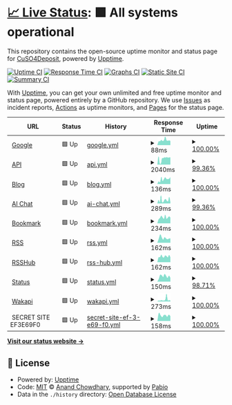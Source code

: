 # [📈 Live Status](https://status.depoze.xyz): <!--live status--> **🟩 All systems operational**

This repository contains the open-source uptime monitor and status page for [CuSO4Deposit](https://status.depoze.xyz), powered by [Upptime](https://github.com/upptime/upptime).

[![Uptime CI](https://github.com/CuSO4Deposit/literate-journey/workflows/Uptime%20CI/badge.svg)](https://github.com/CuSO4Deposit/literate-journey/actions?query=workflow%3A%22Uptime+CI%22)
[![Response Time CI](https://github.com/CuSO4Deposit/literate-journey/workflows/Response%20Time%20CI/badge.svg)](https://github.com/CuSO4Deposit/literate-journey/actions?query=workflow%3A%22Response+Time+CI%22)
[![Graphs CI](https://github.com/CuSO4Deposit/literate-journey/workflows/Graphs%20CI/badge.svg)](https://github.com/CuSO4Deposit/literate-journey/actions?query=workflow%3A%22Graphs+CI%22)
[![Static Site CI](https://github.com/CuSO4Deposit/literate-journey/workflows/Static%20Site%20CI/badge.svg)](https://github.com/CuSO4Deposit/literate-journey/actions?query=workflow%3A%22Static+Site+CI%22)
[![Summary CI](https://github.com/CuSO4Deposit/literate-journey/workflows/Summary%20CI/badge.svg)](https://github.com/CuSO4Deposit/literate-journey/actions?query=workflow%3A%22Summary+CI%22)

With [Upptime](https://upptime.js.org), you can get your own unlimited and free uptime monitor and status page, powered entirely by a GitHub repository. We use [Issues](https://github.com/CuSO4Deposit/literate-journey/issues) as incident reports, [Actions](https://github.com/CuSO4Deposit/literate-journey/actions) as uptime monitors, and [Pages](https://status.depoze.xyz) for the status page.

<!--start: status pages-->
<!-- This summary is generated by Upptime (https://github.com/upptime/upptime) -->
<!-- Do not edit this manually, your changes will be overwritten -->
<!-- prettier-ignore -->
| URL | Status | History | Response Time | Uptime |
| --- | ------ | ------- | ------------- | ------ |
| <img alt="" src="https://icons.duckduckgo.com/ip3/www.google.com.ico" height="13"> [Google](https://www.google.com) | 🟩 Up | [google.yml](https://github.com/CuSO4Deposit/literate-journey/commits/HEAD/history/google.yml) | <details><summary><img alt="Response time graph" src="./graphs/google/response-time-week.png" height="20"> 88ms</summary><br><a href="https://status.depoze.xyz/history/google"><img alt="Response time 88" src="https://img.shields.io/endpoint?url=https%3A%2F%2Fraw.githubusercontent.com%2FCuSO4Deposit%2Fliterate-journey%2FHEAD%2Fapi%2Fgoogle%2Fresponse-time.json"></a><br><a href="https://status.depoze.xyz/history/google"><img alt="24-hour response time 76" src="https://img.shields.io/endpoint?url=https%3A%2F%2Fraw.githubusercontent.com%2FCuSO4Deposit%2Fliterate-journey%2FHEAD%2Fapi%2Fgoogle%2Fresponse-time-day.json"></a><br><a href="https://status.depoze.xyz/history/google"><img alt="7-day response time 88" src="https://img.shields.io/endpoint?url=https%3A%2F%2Fraw.githubusercontent.com%2FCuSO4Deposit%2Fliterate-journey%2FHEAD%2Fapi%2Fgoogle%2Fresponse-time-week.json"></a><br><a href="https://status.depoze.xyz/history/google"><img alt="30-day response time 88" src="https://img.shields.io/endpoint?url=https%3A%2F%2Fraw.githubusercontent.com%2FCuSO4Deposit%2Fliterate-journey%2FHEAD%2Fapi%2Fgoogle%2Fresponse-time-month.json"></a><br><a href="https://status.depoze.xyz/history/google"><img alt="1-year response time 88" src="https://img.shields.io/endpoint?url=https%3A%2F%2Fraw.githubusercontent.com%2FCuSO4Deposit%2Fliterate-journey%2FHEAD%2Fapi%2Fgoogle%2Fresponse-time-year.json"></a></details> | <details><summary><a href="https://status.depoze.xyz/history/google">100.00%</a></summary><a href="https://status.depoze.xyz/history/google"><img alt="All-time uptime 100.00%" src="https://img.shields.io/endpoint?url=https%3A%2F%2Fraw.githubusercontent.com%2FCuSO4Deposit%2Fliterate-journey%2FHEAD%2Fapi%2Fgoogle%2Fuptime.json"></a><br><a href="https://status.depoze.xyz/history/google"><img alt="24-hour uptime 100.00%" src="https://img.shields.io/endpoint?url=https%3A%2F%2Fraw.githubusercontent.com%2FCuSO4Deposit%2Fliterate-journey%2FHEAD%2Fapi%2Fgoogle%2Fuptime-day.json"></a><br><a href="https://status.depoze.xyz/history/google"><img alt="7-day uptime 100.00%" src="https://img.shields.io/endpoint?url=https%3A%2F%2Fraw.githubusercontent.com%2FCuSO4Deposit%2Fliterate-journey%2FHEAD%2Fapi%2Fgoogle%2Fuptime-week.json"></a><br><a href="https://status.depoze.xyz/history/google"><img alt="30-day uptime 100.00%" src="https://img.shields.io/endpoint?url=https%3A%2F%2Fraw.githubusercontent.com%2FCuSO4Deposit%2Fliterate-journey%2FHEAD%2Fapi%2Fgoogle%2Fuptime-month.json"></a><br><a href="https://status.depoze.xyz/history/google"><img alt="1-year uptime 100.00%" src="https://img.shields.io/endpoint?url=https%3A%2F%2Fraw.githubusercontent.com%2FCuSO4Deposit%2Fliterate-journey%2FHEAD%2Fapi%2Fgoogle%2Fuptime-year.json"></a></details>
| <img alt="" src="https://icons.duckduckgo.com/ip3/api.depoze.xyz.ico" height="13"> [API](https://api.depoze.xyz) | 🟩 Up | [api.yml](https://github.com/CuSO4Deposit/literate-journey/commits/HEAD/history/api.yml) | <details><summary><img alt="Response time graph" src="./graphs/api/response-time-week.png" height="20"> 2040ms</summary><br><a href="https://status.depoze.xyz/history/api"><img alt="Response time 2040" src="https://img.shields.io/endpoint?url=https%3A%2F%2Fraw.githubusercontent.com%2FCuSO4Deposit%2Fliterate-journey%2FHEAD%2Fapi%2Fapi%2Fresponse-time.json"></a><br><a href="https://status.depoze.xyz/history/api"><img alt="24-hour response time 2455" src="https://img.shields.io/endpoint?url=https%3A%2F%2Fraw.githubusercontent.com%2FCuSO4Deposit%2Fliterate-journey%2FHEAD%2Fapi%2Fapi%2Fresponse-time-day.json"></a><br><a href="https://status.depoze.xyz/history/api"><img alt="7-day response time 2040" src="https://img.shields.io/endpoint?url=https%3A%2F%2Fraw.githubusercontent.com%2FCuSO4Deposit%2Fliterate-journey%2FHEAD%2Fapi%2Fapi%2Fresponse-time-week.json"></a><br><a href="https://status.depoze.xyz/history/api"><img alt="30-day response time 2040" src="https://img.shields.io/endpoint?url=https%3A%2F%2Fraw.githubusercontent.com%2FCuSO4Deposit%2Fliterate-journey%2FHEAD%2Fapi%2Fapi%2Fresponse-time-month.json"></a><br><a href="https://status.depoze.xyz/history/api"><img alt="1-year response time 2040" src="https://img.shields.io/endpoint?url=https%3A%2F%2Fraw.githubusercontent.com%2FCuSO4Deposit%2Fliterate-journey%2FHEAD%2Fapi%2Fapi%2Fresponse-time-year.json"></a></details> | <details><summary><a href="https://status.depoze.xyz/history/api">99.36%</a></summary><a href="https://status.depoze.xyz/history/api"><img alt="All-time uptime 99.36%" src="https://img.shields.io/endpoint?url=https%3A%2F%2Fraw.githubusercontent.com%2FCuSO4Deposit%2Fliterate-journey%2FHEAD%2Fapi%2Fapi%2Fuptime.json"></a><br><a href="https://status.depoze.xyz/history/api"><img alt="24-hour uptime 100.00%" src="https://img.shields.io/endpoint?url=https%3A%2F%2Fraw.githubusercontent.com%2FCuSO4Deposit%2Fliterate-journey%2FHEAD%2Fapi%2Fapi%2Fuptime-day.json"></a><br><a href="https://status.depoze.xyz/history/api"><img alt="7-day uptime 99.36%" src="https://img.shields.io/endpoint?url=https%3A%2F%2Fraw.githubusercontent.com%2FCuSO4Deposit%2Fliterate-journey%2FHEAD%2Fapi%2Fapi%2Fuptime-week.json"></a><br><a href="https://status.depoze.xyz/history/api"><img alt="30-day uptime 99.36%" src="https://img.shields.io/endpoint?url=https%3A%2F%2Fraw.githubusercontent.com%2FCuSO4Deposit%2Fliterate-journey%2FHEAD%2Fapi%2Fapi%2Fuptime-month.json"></a><br><a href="https://status.depoze.xyz/history/api"><img alt="1-year uptime 99.36%" src="https://img.shields.io/endpoint?url=https%3A%2F%2Fraw.githubusercontent.com%2FCuSO4Deposit%2Fliterate-journey%2FHEAD%2Fapi%2Fapi%2Fuptime-year.json"></a></details>
| <img alt="" src="https://icons.duckduckgo.com/ip3/blog.depoze.xyz.ico" height="13"> [Blog](https://blog.depoze.xyz) | 🟩 Up | [blog.yml](https://github.com/CuSO4Deposit/literate-journey/commits/HEAD/history/blog.yml) | <details><summary><img alt="Response time graph" src="./graphs/blog/response-time-week.png" height="20"> 136ms</summary><br><a href="https://status.depoze.xyz/history/blog"><img alt="Response time 136" src="https://img.shields.io/endpoint?url=https%3A%2F%2Fraw.githubusercontent.com%2FCuSO4Deposit%2Fliterate-journey%2FHEAD%2Fapi%2Fblog%2Fresponse-time.json"></a><br><a href="https://status.depoze.xyz/history/blog"><img alt="24-hour response time 196" src="https://img.shields.io/endpoint?url=https%3A%2F%2Fraw.githubusercontent.com%2FCuSO4Deposit%2Fliterate-journey%2FHEAD%2Fapi%2Fblog%2Fresponse-time-day.json"></a><br><a href="https://status.depoze.xyz/history/blog"><img alt="7-day response time 136" src="https://img.shields.io/endpoint?url=https%3A%2F%2Fraw.githubusercontent.com%2FCuSO4Deposit%2Fliterate-journey%2FHEAD%2Fapi%2Fblog%2Fresponse-time-week.json"></a><br><a href="https://status.depoze.xyz/history/blog"><img alt="30-day response time 136" src="https://img.shields.io/endpoint?url=https%3A%2F%2Fraw.githubusercontent.com%2FCuSO4Deposit%2Fliterate-journey%2FHEAD%2Fapi%2Fblog%2Fresponse-time-month.json"></a><br><a href="https://status.depoze.xyz/history/blog"><img alt="1-year response time 136" src="https://img.shields.io/endpoint?url=https%3A%2F%2Fraw.githubusercontent.com%2FCuSO4Deposit%2Fliterate-journey%2FHEAD%2Fapi%2Fblog%2Fresponse-time-year.json"></a></details> | <details><summary><a href="https://status.depoze.xyz/history/blog">100.00%</a></summary><a href="https://status.depoze.xyz/history/blog"><img alt="All-time uptime 100.00%" src="https://img.shields.io/endpoint?url=https%3A%2F%2Fraw.githubusercontent.com%2FCuSO4Deposit%2Fliterate-journey%2FHEAD%2Fapi%2Fblog%2Fuptime.json"></a><br><a href="https://status.depoze.xyz/history/blog"><img alt="24-hour uptime 100.00%" src="https://img.shields.io/endpoint?url=https%3A%2F%2Fraw.githubusercontent.com%2FCuSO4Deposit%2Fliterate-journey%2FHEAD%2Fapi%2Fblog%2Fuptime-day.json"></a><br><a href="https://status.depoze.xyz/history/blog"><img alt="7-day uptime 100.00%" src="https://img.shields.io/endpoint?url=https%3A%2F%2Fraw.githubusercontent.com%2FCuSO4Deposit%2Fliterate-journey%2FHEAD%2Fapi%2Fblog%2Fuptime-week.json"></a><br><a href="https://status.depoze.xyz/history/blog"><img alt="30-day uptime 100.00%" src="https://img.shields.io/endpoint?url=https%3A%2F%2Fraw.githubusercontent.com%2FCuSO4Deposit%2Fliterate-journey%2FHEAD%2Fapi%2Fblog%2Fuptime-month.json"></a><br><a href="https://status.depoze.xyz/history/blog"><img alt="1-year uptime 100.00%" src="https://img.shields.io/endpoint?url=https%3A%2F%2Fraw.githubusercontent.com%2FCuSO4Deposit%2Fliterate-journey%2FHEAD%2Fapi%2Fblog%2Fuptime-year.json"></a></details>
| <img alt="" src="https://icons.duckduckgo.com/ip3/gpt.depoze.xyz.ico" height="13"> [AI Chat](https://gpt.depoze.xyz) | 🟩 Up | [ai-chat.yml](https://github.com/CuSO4Deposit/literate-journey/commits/HEAD/history/ai-chat.yml) | <details><summary><img alt="Response time graph" src="./graphs/ai-chat/response-time-week.png" height="20"> 289ms</summary><br><a href="https://status.depoze.xyz/history/ai-chat"><img alt="Response time 289" src="https://img.shields.io/endpoint?url=https%3A%2F%2Fraw.githubusercontent.com%2FCuSO4Deposit%2Fliterate-journey%2FHEAD%2Fapi%2Fai-chat%2Fresponse-time.json"></a><br><a href="https://status.depoze.xyz/history/ai-chat"><img alt="24-hour response time 114" src="https://img.shields.io/endpoint?url=https%3A%2F%2Fraw.githubusercontent.com%2FCuSO4Deposit%2Fliterate-journey%2FHEAD%2Fapi%2Fai-chat%2Fresponse-time-day.json"></a><br><a href="https://status.depoze.xyz/history/ai-chat"><img alt="7-day response time 289" src="https://img.shields.io/endpoint?url=https%3A%2F%2Fraw.githubusercontent.com%2FCuSO4Deposit%2Fliterate-journey%2FHEAD%2Fapi%2Fai-chat%2Fresponse-time-week.json"></a><br><a href="https://status.depoze.xyz/history/ai-chat"><img alt="30-day response time 289" src="https://img.shields.io/endpoint?url=https%3A%2F%2Fraw.githubusercontent.com%2FCuSO4Deposit%2Fliterate-journey%2FHEAD%2Fapi%2Fai-chat%2Fresponse-time-month.json"></a><br><a href="https://status.depoze.xyz/history/ai-chat"><img alt="1-year response time 289" src="https://img.shields.io/endpoint?url=https%3A%2F%2Fraw.githubusercontent.com%2FCuSO4Deposit%2Fliterate-journey%2FHEAD%2Fapi%2Fai-chat%2Fresponse-time-year.json"></a></details> | <details><summary><a href="https://status.depoze.xyz/history/ai-chat">99.36%</a></summary><a href="https://status.depoze.xyz/history/ai-chat"><img alt="All-time uptime 99.36%" src="https://img.shields.io/endpoint?url=https%3A%2F%2Fraw.githubusercontent.com%2FCuSO4Deposit%2Fliterate-journey%2FHEAD%2Fapi%2Fai-chat%2Fuptime.json"></a><br><a href="https://status.depoze.xyz/history/ai-chat"><img alt="24-hour uptime 100.00%" src="https://img.shields.io/endpoint?url=https%3A%2F%2Fraw.githubusercontent.com%2FCuSO4Deposit%2Fliterate-journey%2FHEAD%2Fapi%2Fai-chat%2Fuptime-day.json"></a><br><a href="https://status.depoze.xyz/history/ai-chat"><img alt="7-day uptime 99.36%" src="https://img.shields.io/endpoint?url=https%3A%2F%2Fraw.githubusercontent.com%2FCuSO4Deposit%2Fliterate-journey%2FHEAD%2Fapi%2Fai-chat%2Fuptime-week.json"></a><br><a href="https://status.depoze.xyz/history/ai-chat"><img alt="30-day uptime 99.36%" src="https://img.shields.io/endpoint?url=https%3A%2F%2Fraw.githubusercontent.com%2FCuSO4Deposit%2Fliterate-journey%2FHEAD%2Fapi%2Fai-chat%2Fuptime-month.json"></a><br><a href="https://status.depoze.xyz/history/ai-chat"><img alt="1-year uptime 99.36%" src="https://img.shields.io/endpoint?url=https%3A%2F%2Fraw.githubusercontent.com%2FCuSO4Deposit%2Fliterate-journey%2FHEAD%2Fapi%2Fai-chat%2Fuptime-year.json"></a></details>
| <img alt="" src="https://icons.duckduckgo.com/ip3/linkding.depoze.xyz.ico" height="13"> [Bookmark](https://linkding.depoze.xyz) | 🟩 Up | [bookmark.yml](https://github.com/CuSO4Deposit/literate-journey/commits/HEAD/history/bookmark.yml) | <details><summary><img alt="Response time graph" src="./graphs/bookmark/response-time-week.png" height="20"> 234ms</summary><br><a href="https://status.depoze.xyz/history/bookmark"><img alt="Response time 234" src="https://img.shields.io/endpoint?url=https%3A%2F%2Fraw.githubusercontent.com%2FCuSO4Deposit%2Fliterate-journey%2FHEAD%2Fapi%2Fbookmark%2Fresponse-time.json"></a><br><a href="https://status.depoze.xyz/history/bookmark"><img alt="24-hour response time 231" src="https://img.shields.io/endpoint?url=https%3A%2F%2Fraw.githubusercontent.com%2FCuSO4Deposit%2Fliterate-journey%2FHEAD%2Fapi%2Fbookmark%2Fresponse-time-day.json"></a><br><a href="https://status.depoze.xyz/history/bookmark"><img alt="7-day response time 234" src="https://img.shields.io/endpoint?url=https%3A%2F%2Fraw.githubusercontent.com%2FCuSO4Deposit%2Fliterate-journey%2FHEAD%2Fapi%2Fbookmark%2Fresponse-time-week.json"></a><br><a href="https://status.depoze.xyz/history/bookmark"><img alt="30-day response time 234" src="https://img.shields.io/endpoint?url=https%3A%2F%2Fraw.githubusercontent.com%2FCuSO4Deposit%2Fliterate-journey%2FHEAD%2Fapi%2Fbookmark%2Fresponse-time-month.json"></a><br><a href="https://status.depoze.xyz/history/bookmark"><img alt="1-year response time 234" src="https://img.shields.io/endpoint?url=https%3A%2F%2Fraw.githubusercontent.com%2FCuSO4Deposit%2Fliterate-journey%2FHEAD%2Fapi%2Fbookmark%2Fresponse-time-year.json"></a></details> | <details><summary><a href="https://status.depoze.xyz/history/bookmark">100.00%</a></summary><a href="https://status.depoze.xyz/history/bookmark"><img alt="All-time uptime 100.00%" src="https://img.shields.io/endpoint?url=https%3A%2F%2Fraw.githubusercontent.com%2FCuSO4Deposit%2Fliterate-journey%2FHEAD%2Fapi%2Fbookmark%2Fuptime.json"></a><br><a href="https://status.depoze.xyz/history/bookmark"><img alt="24-hour uptime 100.00%" src="https://img.shields.io/endpoint?url=https%3A%2F%2Fraw.githubusercontent.com%2FCuSO4Deposit%2Fliterate-journey%2FHEAD%2Fapi%2Fbookmark%2Fuptime-day.json"></a><br><a href="https://status.depoze.xyz/history/bookmark"><img alt="7-day uptime 100.00%" src="https://img.shields.io/endpoint?url=https%3A%2F%2Fraw.githubusercontent.com%2FCuSO4Deposit%2Fliterate-journey%2FHEAD%2Fapi%2Fbookmark%2Fuptime-week.json"></a><br><a href="https://status.depoze.xyz/history/bookmark"><img alt="30-day uptime 100.00%" src="https://img.shields.io/endpoint?url=https%3A%2F%2Fraw.githubusercontent.com%2FCuSO4Deposit%2Fliterate-journey%2FHEAD%2Fapi%2Fbookmark%2Fuptime-month.json"></a><br><a href="https://status.depoze.xyz/history/bookmark"><img alt="1-year uptime 100.00%" src="https://img.shields.io/endpoint?url=https%3A%2F%2Fraw.githubusercontent.com%2FCuSO4Deposit%2Fliterate-journey%2FHEAD%2Fapi%2Fbookmark%2Fuptime-year.json"></a></details>
| <img alt="" src="https://icons.duckduckgo.com/ip3/rss.depoze.xyz.ico" height="13"> [RSS](https://rss.depoze.xyz) | 🟩 Up | [rss.yml](https://github.com/CuSO4Deposit/literate-journey/commits/HEAD/history/rss.yml) | <details><summary><img alt="Response time graph" src="./graphs/rss/response-time-week.png" height="20"> 162ms</summary><br><a href="https://status.depoze.xyz/history/rss"><img alt="Response time 162" src="https://img.shields.io/endpoint?url=https%3A%2F%2Fraw.githubusercontent.com%2FCuSO4Deposit%2Fliterate-journey%2FHEAD%2Fapi%2Frss%2Fresponse-time.json"></a><br><a href="https://status.depoze.xyz/history/rss"><img alt="24-hour response time 149" src="https://img.shields.io/endpoint?url=https%3A%2F%2Fraw.githubusercontent.com%2FCuSO4Deposit%2Fliterate-journey%2FHEAD%2Fapi%2Frss%2Fresponse-time-day.json"></a><br><a href="https://status.depoze.xyz/history/rss"><img alt="7-day response time 162" src="https://img.shields.io/endpoint?url=https%3A%2F%2Fraw.githubusercontent.com%2FCuSO4Deposit%2Fliterate-journey%2FHEAD%2Fapi%2Frss%2Fresponse-time-week.json"></a><br><a href="https://status.depoze.xyz/history/rss"><img alt="30-day response time 162" src="https://img.shields.io/endpoint?url=https%3A%2F%2Fraw.githubusercontent.com%2FCuSO4Deposit%2Fliterate-journey%2FHEAD%2Fapi%2Frss%2Fresponse-time-month.json"></a><br><a href="https://status.depoze.xyz/history/rss"><img alt="1-year response time 162" src="https://img.shields.io/endpoint?url=https%3A%2F%2Fraw.githubusercontent.com%2FCuSO4Deposit%2Fliterate-journey%2FHEAD%2Fapi%2Frss%2Fresponse-time-year.json"></a></details> | <details><summary><a href="https://status.depoze.xyz/history/rss">100.00%</a></summary><a href="https://status.depoze.xyz/history/rss"><img alt="All-time uptime 100.00%" src="https://img.shields.io/endpoint?url=https%3A%2F%2Fraw.githubusercontent.com%2FCuSO4Deposit%2Fliterate-journey%2FHEAD%2Fapi%2Frss%2Fuptime.json"></a><br><a href="https://status.depoze.xyz/history/rss"><img alt="24-hour uptime 100.00%" src="https://img.shields.io/endpoint?url=https%3A%2F%2Fraw.githubusercontent.com%2FCuSO4Deposit%2Fliterate-journey%2FHEAD%2Fapi%2Frss%2Fuptime-day.json"></a><br><a href="https://status.depoze.xyz/history/rss"><img alt="7-day uptime 100.00%" src="https://img.shields.io/endpoint?url=https%3A%2F%2Fraw.githubusercontent.com%2FCuSO4Deposit%2Fliterate-journey%2FHEAD%2Fapi%2Frss%2Fuptime-week.json"></a><br><a href="https://status.depoze.xyz/history/rss"><img alt="30-day uptime 100.00%" src="https://img.shields.io/endpoint?url=https%3A%2F%2Fraw.githubusercontent.com%2FCuSO4Deposit%2Fliterate-journey%2FHEAD%2Fapi%2Frss%2Fuptime-month.json"></a><br><a href="https://status.depoze.xyz/history/rss"><img alt="1-year uptime 100.00%" src="https://img.shields.io/endpoint?url=https%3A%2F%2Fraw.githubusercontent.com%2FCuSO4Deposit%2Fliterate-journey%2FHEAD%2Fapi%2Frss%2Fuptime-year.json"></a></details>
| <img alt="" src="https://icons.duckduckgo.com/ip3/rsshub.depoze.xyz.ico" height="13"> [RSSHub](https://rsshub.depoze.xyz) | 🟩 Up | [rss-hub.yml](https://github.com/CuSO4Deposit/literate-journey/commits/HEAD/history/rss-hub.yml) | <details><summary><img alt="Response time graph" src="./graphs/rss-hub/response-time-week.png" height="20"> 162ms</summary><br><a href="https://status.depoze.xyz/history/rss-hub"><img alt="Response time 162" src="https://img.shields.io/endpoint?url=https%3A%2F%2Fraw.githubusercontent.com%2FCuSO4Deposit%2Fliterate-journey%2FHEAD%2Fapi%2Frss-hub%2Fresponse-time.json"></a><br><a href="https://status.depoze.xyz/history/rss-hub"><img alt="24-hour response time 139" src="https://img.shields.io/endpoint?url=https%3A%2F%2Fraw.githubusercontent.com%2FCuSO4Deposit%2Fliterate-journey%2FHEAD%2Fapi%2Frss-hub%2Fresponse-time-day.json"></a><br><a href="https://status.depoze.xyz/history/rss-hub"><img alt="7-day response time 162" src="https://img.shields.io/endpoint?url=https%3A%2F%2Fraw.githubusercontent.com%2FCuSO4Deposit%2Fliterate-journey%2FHEAD%2Fapi%2Frss-hub%2Fresponse-time-week.json"></a><br><a href="https://status.depoze.xyz/history/rss-hub"><img alt="30-day response time 162" src="https://img.shields.io/endpoint?url=https%3A%2F%2Fraw.githubusercontent.com%2FCuSO4Deposit%2Fliterate-journey%2FHEAD%2Fapi%2Frss-hub%2Fresponse-time-month.json"></a><br><a href="https://status.depoze.xyz/history/rss-hub"><img alt="1-year response time 162" src="https://img.shields.io/endpoint?url=https%3A%2F%2Fraw.githubusercontent.com%2FCuSO4Deposit%2Fliterate-journey%2FHEAD%2Fapi%2Frss-hub%2Fresponse-time-year.json"></a></details> | <details><summary><a href="https://status.depoze.xyz/history/rss-hub">100.00%</a></summary><a href="https://status.depoze.xyz/history/rss-hub"><img alt="All-time uptime 100.00%" src="https://img.shields.io/endpoint?url=https%3A%2F%2Fraw.githubusercontent.com%2FCuSO4Deposit%2Fliterate-journey%2FHEAD%2Fapi%2Frss-hub%2Fuptime.json"></a><br><a href="https://status.depoze.xyz/history/rss-hub"><img alt="24-hour uptime 100.00%" src="https://img.shields.io/endpoint?url=https%3A%2F%2Fraw.githubusercontent.com%2FCuSO4Deposit%2Fliterate-journey%2FHEAD%2Fapi%2Frss-hub%2Fuptime-day.json"></a><br><a href="https://status.depoze.xyz/history/rss-hub"><img alt="7-day uptime 100.00%" src="https://img.shields.io/endpoint?url=https%3A%2F%2Fraw.githubusercontent.com%2FCuSO4Deposit%2Fliterate-journey%2FHEAD%2Fapi%2Frss-hub%2Fuptime-week.json"></a><br><a href="https://status.depoze.xyz/history/rss-hub"><img alt="30-day uptime 100.00%" src="https://img.shields.io/endpoint?url=https%3A%2F%2Fraw.githubusercontent.com%2FCuSO4Deposit%2Fliterate-journey%2FHEAD%2Fapi%2Frss-hub%2Fuptime-month.json"></a><br><a href="https://status.depoze.xyz/history/rss-hub"><img alt="1-year uptime 100.00%" src="https://img.shields.io/endpoint?url=https%3A%2F%2Fraw.githubusercontent.com%2FCuSO4Deposit%2Fliterate-journey%2FHEAD%2Fapi%2Frss-hub%2Fuptime-year.json"></a></details>
| <img alt="" src="https://icons.duckduckgo.com/ip3/status.depoze.xyz.ico" height="13"> [Status](https://status.depoze.xyz) | 🟩 Up | [status.yml](https://github.com/CuSO4Deposit/literate-journey/commits/HEAD/history/status.yml) | <details><summary><img alt="Response time graph" src="./graphs/status/response-time-week.png" height="20"> 150ms</summary><br><a href="https://status.depoze.xyz/history/status"><img alt="Response time 150" src="https://img.shields.io/endpoint?url=https%3A%2F%2Fraw.githubusercontent.com%2FCuSO4Deposit%2Fliterate-journey%2FHEAD%2Fapi%2Fstatus%2Fresponse-time.json"></a><br><a href="https://status.depoze.xyz/history/status"><img alt="24-hour response time 109" src="https://img.shields.io/endpoint?url=https%3A%2F%2Fraw.githubusercontent.com%2FCuSO4Deposit%2Fliterate-journey%2FHEAD%2Fapi%2Fstatus%2Fresponse-time-day.json"></a><br><a href="https://status.depoze.xyz/history/status"><img alt="7-day response time 150" src="https://img.shields.io/endpoint?url=https%3A%2F%2Fraw.githubusercontent.com%2FCuSO4Deposit%2Fliterate-journey%2FHEAD%2Fapi%2Fstatus%2Fresponse-time-week.json"></a><br><a href="https://status.depoze.xyz/history/status"><img alt="30-day response time 150" src="https://img.shields.io/endpoint?url=https%3A%2F%2Fraw.githubusercontent.com%2FCuSO4Deposit%2Fliterate-journey%2FHEAD%2Fapi%2Fstatus%2Fresponse-time-month.json"></a><br><a href="https://status.depoze.xyz/history/status"><img alt="1-year response time 150" src="https://img.shields.io/endpoint?url=https%3A%2F%2Fraw.githubusercontent.com%2FCuSO4Deposit%2Fliterate-journey%2FHEAD%2Fapi%2Fstatus%2Fresponse-time-year.json"></a></details> | <details><summary><a href="https://status.depoze.xyz/history/status">98.71%</a></summary><a href="https://status.depoze.xyz/history/status"><img alt="All-time uptime 98.71%" src="https://img.shields.io/endpoint?url=https%3A%2F%2Fraw.githubusercontent.com%2FCuSO4Deposit%2Fliterate-journey%2FHEAD%2Fapi%2Fstatus%2Fuptime.json"></a><br><a href="https://status.depoze.xyz/history/status"><img alt="24-hour uptime 100.00%" src="https://img.shields.io/endpoint?url=https%3A%2F%2Fraw.githubusercontent.com%2FCuSO4Deposit%2Fliterate-journey%2FHEAD%2Fapi%2Fstatus%2Fuptime-day.json"></a><br><a href="https://status.depoze.xyz/history/status"><img alt="7-day uptime 98.71%" src="https://img.shields.io/endpoint?url=https%3A%2F%2Fraw.githubusercontent.com%2FCuSO4Deposit%2Fliterate-journey%2FHEAD%2Fapi%2Fstatus%2Fuptime-week.json"></a><br><a href="https://status.depoze.xyz/history/status"><img alt="30-day uptime 98.71%" src="https://img.shields.io/endpoint?url=https%3A%2F%2Fraw.githubusercontent.com%2FCuSO4Deposit%2Fliterate-journey%2FHEAD%2Fapi%2Fstatus%2Fuptime-month.json"></a><br><a href="https://status.depoze.xyz/history/status"><img alt="1-year uptime 98.71%" src="https://img.shields.io/endpoint?url=https%3A%2F%2Fraw.githubusercontent.com%2FCuSO4Deposit%2Fliterate-journey%2FHEAD%2Fapi%2Fstatus%2Fuptime-year.json"></a></details>
| <img alt="" src="https://icons.duckduckgo.com/ip3/wakapi.depoze.xyz.ico" height="13"> [Wakapi](https://wakapi.depoze.xyz) | 🟩 Up | [wakapi.yml](https://github.com/CuSO4Deposit/literate-journey/commits/HEAD/history/wakapi.yml) | <details><summary><img alt="Response time graph" src="./graphs/wakapi/response-time-week.png" height="20"> 273ms</summary><br><a href="https://status.depoze.xyz/history/wakapi"><img alt="Response time 273" src="https://img.shields.io/endpoint?url=https%3A%2F%2Fraw.githubusercontent.com%2FCuSO4Deposit%2Fliterate-journey%2FHEAD%2Fapi%2Fwakapi%2Fresponse-time.json"></a><br><a href="https://status.depoze.xyz/history/wakapi"><img alt="24-hour response time 160" src="https://img.shields.io/endpoint?url=https%3A%2F%2Fraw.githubusercontent.com%2FCuSO4Deposit%2Fliterate-journey%2FHEAD%2Fapi%2Fwakapi%2Fresponse-time-day.json"></a><br><a href="https://status.depoze.xyz/history/wakapi"><img alt="7-day response time 273" src="https://img.shields.io/endpoint?url=https%3A%2F%2Fraw.githubusercontent.com%2FCuSO4Deposit%2Fliterate-journey%2FHEAD%2Fapi%2Fwakapi%2Fresponse-time-week.json"></a><br><a href="https://status.depoze.xyz/history/wakapi"><img alt="30-day response time 273" src="https://img.shields.io/endpoint?url=https%3A%2F%2Fraw.githubusercontent.com%2FCuSO4Deposit%2Fliterate-journey%2FHEAD%2Fapi%2Fwakapi%2Fresponse-time-month.json"></a><br><a href="https://status.depoze.xyz/history/wakapi"><img alt="1-year response time 273" src="https://img.shields.io/endpoint?url=https%3A%2F%2Fraw.githubusercontent.com%2FCuSO4Deposit%2Fliterate-journey%2FHEAD%2Fapi%2Fwakapi%2Fresponse-time-year.json"></a></details> | <details><summary><a href="https://status.depoze.xyz/history/wakapi">100.00%</a></summary><a href="https://status.depoze.xyz/history/wakapi"><img alt="All-time uptime 100.00%" src="https://img.shields.io/endpoint?url=https%3A%2F%2Fraw.githubusercontent.com%2FCuSO4Deposit%2Fliterate-journey%2FHEAD%2Fapi%2Fwakapi%2Fuptime.json"></a><br><a href="https://status.depoze.xyz/history/wakapi"><img alt="24-hour uptime 100.00%" src="https://img.shields.io/endpoint?url=https%3A%2F%2Fraw.githubusercontent.com%2FCuSO4Deposit%2Fliterate-journey%2FHEAD%2Fapi%2Fwakapi%2Fuptime-day.json"></a><br><a href="https://status.depoze.xyz/history/wakapi"><img alt="7-day uptime 100.00%" src="https://img.shields.io/endpoint?url=https%3A%2F%2Fraw.githubusercontent.com%2FCuSO4Deposit%2Fliterate-journey%2FHEAD%2Fapi%2Fwakapi%2Fuptime-week.json"></a><br><a href="https://status.depoze.xyz/history/wakapi"><img alt="30-day uptime 100.00%" src="https://img.shields.io/endpoint?url=https%3A%2F%2Fraw.githubusercontent.com%2FCuSO4Deposit%2Fliterate-journey%2FHEAD%2Fapi%2Fwakapi%2Fuptime-month.json"></a><br><a href="https://status.depoze.xyz/history/wakapi"><img alt="1-year uptime 100.00%" src="https://img.shields.io/endpoint?url=https%3A%2F%2Fraw.githubusercontent.com%2FCuSO4Deposit%2Fliterate-journey%2FHEAD%2Fapi%2Fwakapi%2Fuptime-year.json"></a></details>
| <img alt="" src="https://icons.duckduckgo.com/ip3/null.ico" height="13"> SECRET SITE EF3E69F0 | 🟩 Up | [secret-site-ef-3-e69-f0.yml](https://github.com/CuSO4Deposit/literate-journey/commits/HEAD/history/secret-site-ef-3-e69-f0.yml) | <details><summary><img alt="Response time graph" src="./graphs/secret-site-ef-3-e69-f0/response-time-week.png" height="20"> 158ms</summary><br><a href="https://status.depoze.xyz/history/secret-site-ef-3-e69-f0"><img alt="Response time 158" src="https://img.shields.io/endpoint?url=https%3A%2F%2Fraw.githubusercontent.com%2FCuSO4Deposit%2Fliterate-journey%2FHEAD%2Fapi%2Fsecret-site-ef-3-e69-f0%2Fresponse-time.json"></a><br><a href="https://status.depoze.xyz/history/secret-site-ef-3-e69-f0"><img alt="24-hour response time 138" src="https://img.shields.io/endpoint?url=https%3A%2F%2Fraw.githubusercontent.com%2FCuSO4Deposit%2Fliterate-journey%2FHEAD%2Fapi%2Fsecret-site-ef-3-e69-f0%2Fresponse-time-day.json"></a><br><a href="https://status.depoze.xyz/history/secret-site-ef-3-e69-f0"><img alt="7-day response time 158" src="https://img.shields.io/endpoint?url=https%3A%2F%2Fraw.githubusercontent.com%2FCuSO4Deposit%2Fliterate-journey%2FHEAD%2Fapi%2Fsecret-site-ef-3-e69-f0%2Fresponse-time-week.json"></a><br><a href="https://status.depoze.xyz/history/secret-site-ef-3-e69-f0"><img alt="30-day response time 158" src="https://img.shields.io/endpoint?url=https%3A%2F%2Fraw.githubusercontent.com%2FCuSO4Deposit%2Fliterate-journey%2FHEAD%2Fapi%2Fsecret-site-ef-3-e69-f0%2Fresponse-time-month.json"></a><br><a href="https://status.depoze.xyz/history/secret-site-ef-3-e69-f0"><img alt="1-year response time 158" src="https://img.shields.io/endpoint?url=https%3A%2F%2Fraw.githubusercontent.com%2FCuSO4Deposit%2Fliterate-journey%2FHEAD%2Fapi%2Fsecret-site-ef-3-e69-f0%2Fresponse-time-year.json"></a></details> | <details><summary><a href="https://status.depoze.xyz/history/secret-site-ef-3-e69-f0">100.00%</a></summary><a href="https://status.depoze.xyz/history/secret-site-ef-3-e69-f0"><img alt="All-time uptime 100.00%" src="https://img.shields.io/endpoint?url=https%3A%2F%2Fraw.githubusercontent.com%2FCuSO4Deposit%2Fliterate-journey%2FHEAD%2Fapi%2Fsecret-site-ef-3-e69-f0%2Fuptime.json"></a><br><a href="https://status.depoze.xyz/history/secret-site-ef-3-e69-f0"><img alt="24-hour uptime 100.00%" src="https://img.shields.io/endpoint?url=https%3A%2F%2Fraw.githubusercontent.com%2FCuSO4Deposit%2Fliterate-journey%2FHEAD%2Fapi%2Fsecret-site-ef-3-e69-f0%2Fuptime-day.json"></a><br><a href="https://status.depoze.xyz/history/secret-site-ef-3-e69-f0"><img alt="7-day uptime 100.00%" src="https://img.shields.io/endpoint?url=https%3A%2F%2Fraw.githubusercontent.com%2FCuSO4Deposit%2Fliterate-journey%2FHEAD%2Fapi%2Fsecret-site-ef-3-e69-f0%2Fuptime-week.json"></a><br><a href="https://status.depoze.xyz/history/secret-site-ef-3-e69-f0"><img alt="30-day uptime 100.00%" src="https://img.shields.io/endpoint?url=https%3A%2F%2Fraw.githubusercontent.com%2FCuSO4Deposit%2Fliterate-journey%2FHEAD%2Fapi%2Fsecret-site-ef-3-e69-f0%2Fuptime-month.json"></a><br><a href="https://status.depoze.xyz/history/secret-site-ef-3-e69-f0"><img alt="1-year uptime 100.00%" src="https://img.shields.io/endpoint?url=https%3A%2F%2Fraw.githubusercontent.com%2FCuSO4Deposit%2Fliterate-journey%2FHEAD%2Fapi%2Fsecret-site-ef-3-e69-f0%2Fuptime-year.json"></a></details>

<!--end: status pages-->

[**Visit our status website →**](https://status.depoze.xyz)

## 📄 License

- Powered by: [Upptime](https://github.com/upptime/upptime)
- Code: [MIT](./LICENSE) © [Anand Chowdhary](https://anandchowdhary.com), supported by [Pabio](https://pabio.com)
- Data in the `./history` directory: [Open Database License](https://opendatacommons.org/licenses/odbl/1-0/)

